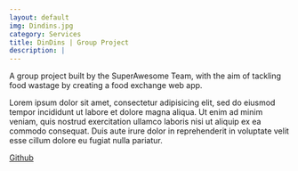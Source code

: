 ```yaml
---
layout: default
img: Dindins.jpg
category: Services
title: DinDins | Group Project
description: |
---
```

  A group project built by the SuperAwesome Team, with the aim of tackling food wastage by creating a food exchange web app.

  Lorem ipsum dolor sit amet, consectetur adipisicing elit, sed do eiusmod
  tempor incididunt ut labore et dolore magna aliqua. Ut enim ad minim veniam,
  quis nostrud exercitation ullamco laboris nisi ut aliquip ex ea commodo
  consequat. Duis aute irure dolor in reprehenderit in voluptate velit esse
  cillum dolore eu fugiat nulla pariatur.
  
[Github](https://github.com/ma3east/DINDINS-backend)



<!-- ---
layout: default
img: dog.png
category: Services
title: 3D Device Mockups<br>by PSDCovers
description: |
---
  Turn your 2D designs into high quality, 3D
  product shots in seconds using free Photoshop actions by [PSDCovers](http://www.psdcovers.com/)! Visit
  their website to download some of their awesome, free photoshop actions!
 -->